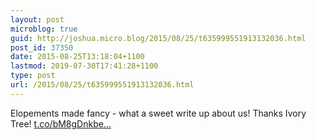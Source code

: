 ```yaml
---
layout: post
microblog: true
guid: http://joshua.micro.blog/2015/08/25/t635999551913132036.html
post_id: 37350
date: 2015-08-25T13:18:04+1100
lastmod: 2019-07-30T17:41:28+1100
type: post
url: /2015/08/25/t635999551913132036.html
---
```

Elopements made fancy - what a sweet write up about us! Thanks Ivory Tree! [t.co/bM8gDnkbe...](http://t.co/bM8gDnkbea)
